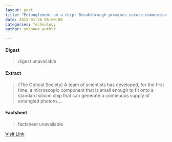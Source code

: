 ```yaml
---
layout: post
title: "Entanglement on a chip: Breakthrough promises secure communications and faster computers"
date: 2015-01-26 05:00:00
categories: Technology
author: unknown author

---
```



#### Digest
>digest unavailable

#### Extract
>(The Optical Society) A team of scientists has developed, for the first time, a microscopic component that is small enough to fit onto a standard silicon chip that can generate a continuous supply of entangled photons....

#### Factsheet
>factsheet unavailable

[Visit Link](http://www.eurekalert.org/pub_releases/2015-01/tos-eoa012115.php)


